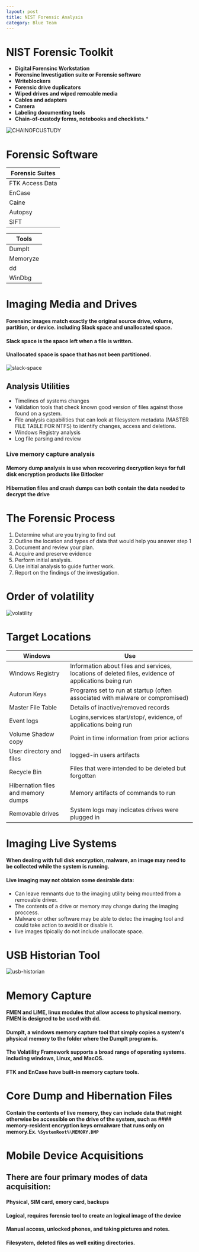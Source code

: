 ```yaml
---
layout: post
title: NIST Forensic Analysis
category: Blue Team
---
```


# NIST Forensic Toolkit

- **Digital Forensinc Workstation**
- **Forensinc Investigation suite or Forensic software**
- **Writeblockers**
- **Forensic drive duplicators**
- **Wiped drives and wiped remoable media**
- **Cables and adapters**
- **Camera**
- **Labeling documenting tools**
- **Chain-of-custody forms, notebooks and checklists.***

![CHAINOFCUSTUDY](https://i1.wp.com/www.andreafortuna.org/wp-content/uploads/2018/04/ChainOfCustody.jpg?w=678&ssl=1)

# Forensic Software

|Forensic Suites|
|---------------|
|FTK Access Data|
|EnCase|
|Caine|
|Autopsy|
|SIFT|

|Tools|
|-----|
|DumpIt|
|Memoryze|
|dd|
|WinDbg|

# Imaging Media and Drives
#### Forensinc images match exactly the original source drive, volume, partition, or device. including Slack space and unallocated space.
#### Slack space is the space left when a file is written.
#### Unallocated space is space that has not been partitioned.
![slack-space](https://itknowledgeexchange.techtarget.com/overheard/files/2016/07/slack-space.png)

## Analysis Utilities
- Timelines of systems changes
- Validation tools that check known good version of files against those found on a system.
- File analysis capabilities that can look at filesystem metadata (MASTER FILE TABLE FOR NTFS) to identify changes, access and deletions.
- Windows Registry analysis
- Log file parsing and review

### Live memory capture analysis
#### Memory dump analysis is use when recovering decryption keys for full disk encryption products like Bitlocker
#### Hibernation files and crash dumps can both contain the data needed to decrypt the drive

# The Forensic Process
1. Determine what are you trying to find out
2. Outline the location and types of data that would help you answer step 1
3. Document and review your plan.
4. Acquire and preserve evidence
5. Perform initial analysis.
6. Use initial analysis to guide further work.
7. Report on the findings of the investigation.

# Order of volatility
![volatility](https://getcertifiedgetahead-1165.kxcdn.com/wp-content/uploads/2016/08/OrderOfVolatility2.png)

# Target Locations

|Windows|Use|
|-------|---|
|Windows Registry| Information about files and services, locations of deleted files, evidence of applications being run|
|Autorun Keys| Programs set to run at startup (often associated with malware or compromised)|
|Master File Table| Details of inactive/removed records|
|Event logs| Logins,services start/stop/, evidence, of applications being run|
|Volume Shadow copy| Point in time information from prior actions|
|User directory and files| logged-in users artifacts|
|Recycle Bin| Files that were intended to be deleted but forgotten|
|Hibernation files and memory dumps| Memory artifacts of commands to run|
|Removable drives| System logs may indicates drives were plugged in|

# Imaging Live Systems
#### When dealing with  full disk encryption, malware, an image may need to be collected while the system is running.
#### Live imaging may not obtaion some desirable data:
- Can leave remnants due to the imaging utility being mounted from a removable driver.
- The contents of a drive or memory may change during the imaging proccess.
- Malware or other software may be able to detec the imaging tool and could take action to avoid it or disable it.
- live images tipically do not include unallocate space.

# USB Historian Tool
![usb-historian](https://4discovery.com/wp-content/uploads/2018/10/usb_ss_03.png)

# Memory Capture
#### FMEN and LiME, linux modules that allow access to physical memory. FMEN is designed to be used with dd.
#### DumpIt, a windows memory capture tool that simply copies a system's physical memory to the folder where the DumpIt program is.
#### The Volatility Framework supports a broad range of operating systems. including windows, Linux, and MacOS.
#### FTK and EnCase have built-in memory capture tools.

# Core Dump and Hibernation Files
#### Contain the contents of live memory, they can include data that might otherwise be accessible on the drive of the system, such as #### memory-resident encryption keys ormalware that runs only on memory.Ex. ```%SystemRoot%\MEMORY.DMP```

# Mobile Device Acquisitions
## There are four primary modes of data acquisition:
#### Physical, SIM card, emory card, backups
#### Logical, requires forensic tool to create an logical image of the device
#### Manual access, unlocked phones, and taking pictures and notes.
#### Filesystem, deleted files as well exiting directories.
